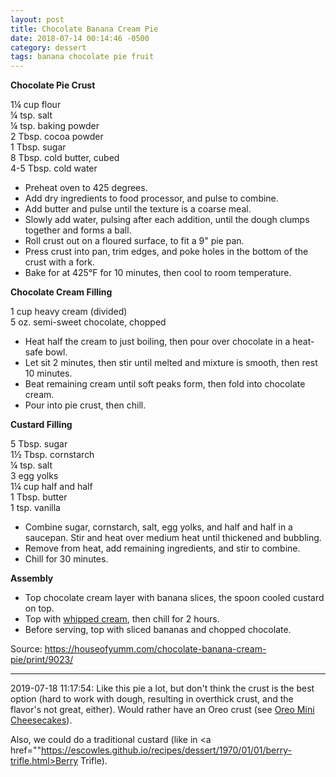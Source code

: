```yaml
---
layout: post
title: Chocolate Banana Cream Pie
date: 2018-07-14 00:14:46 -0500
category: dessert
tags: banana chocolate pie fruit
---
```

<strong>Chocolate Pie Crust</strong>
  
1¼ cup flour  
¼ tsp. salt  
¼ tsp. baking powder  
2 Tbsp. cocoa powder  
1 Tbsp. sugar  
8 Tbsp. cold butter, cubed  
4-5 Tbsp. cold water  
<ul>
 	<li>Preheat oven to 425 degrees.</li>
 	<li>Add dry ingredients to food processor, and pulse to combine.</li>
 	<li>Add butter and pulse until the texture is a coarse meal.</li>
 	<li>Slowly add water, pulsing after each addition, until the dough clumps together and forms a ball.</li>
 	<li>Roll crust out on a floured surface, to fit a 9" pie pan.</li>
 	<li>Press crust into pan, trim edges, and poke holes in the bottom of the crust with a fork.</li>
 	<li>Bake for at 425°F for 10 minutes, then cool to room temperature.</li>
</ul>
<strong>Chocolate Cream Filling</strong>
  
1 cup heavy cream (divided)  
5 oz. semi-sweet chocolate, chopped  
<ul>
 	<li>Heat half the cream to just boiling, then pour over chocolate in a heat-safe bowl.</li>
 	<li>Let sit 2 minutes, then stir until melted and mixture is smooth, then rest 10 minutes.</li>
 	<li>Beat remaining cream until soft peaks form, then fold into chocolate cream.</li>
 	<li>Pour into pie crust, then chill.</li>
</ul>
<strong>Custard Filling</strong>
  
5 Tbsp. sugar  
1½ Tbsp. cornstarch  
¼ tsp. salt  
3 egg yolks  
1¼ cup half and half  
1 Tbsp. butter  
1 tsp. vanilla  
<ul>
 	<li>Combine sugar, cornstarch, salt, egg yolks, and half and half in a saucepan. Stir and heat over medium heat until thickened and bubbling.</li>
 	<li>Remove from heat, add remaining ingredients, and stir to combine.</li>
 	<li>Chill for 30 minutes.</li>
</ul>
<strong>Assembly</strong>
<ul>
 	<li>Top chocolate cream layer with banana slices, the spoon cooled custard on top.</li>
 	<li>Top with <a href="https://escowles.github.io/recipes/dessert/2018/07/14/whipped-cream.html">whipped cream</a>, then chill for 2 hours.</li>
 	<li>Before serving, top with sliced bananas and chopped chocolate.</li>
</ul>
Source: <a href="https://houseofyumm.com/chocolate-banana-cream-pie/print/9023/">https://houseofyumm.com/chocolate-banana-cream-pie/print/9023/</a>

---

2019-07-18 11:17:54: Like this pie a lot, but don't think the crust is the best
option (hard to work with dough, resulting in overthick crust, and the flavor's not
great, either).  Would rather have an Oreo crust (see <a href="https://escowles.github.io/recipes/dessert/2019/04/17/oreo-mini-cheesecakes.html">Oreo Mini Cheesecakes</a>).

Also, we could do a traditional custard (like in <a href=""https://escowles.github.io/recipes/dessert/1970/01/01/berry-trifle.html>Berry Trifle</a>).
